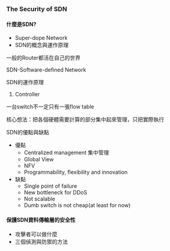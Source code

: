 ### The Security of SDN

#### 什麼是SDN?

* Super-dope Network
* SDN的概念與運作原理

一般的Router都活在自己的世界 



SDN-Software-defined Network

SDN的運作原理

1. Controller



一台switch不一定只有一張flow table

核心想法：把各個硬體需要計算的部分集中起來管理，只把實際執行

SDN的優點與缺點

* 優點
  * Centralized management  集中管理
  * Global View
  * NFV
  * Programmability, flexibility and innovation 
* 缺點
  * Single point of failure
  * New bottleneck for DDoS
  * Not scalable
  * Dumb switch is not cheap\(at least for now\)

#### 保護SDN資料傳輸層的安全性

* 攻擊者可以做什麼
* 三個偵測與防禦的方法



